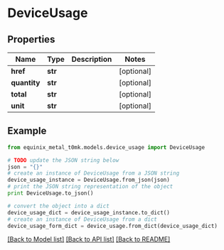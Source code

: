 # DeviceUsage


## Properties
Name | Type | Description | Notes
------------ | ------------- | ------------- | -------------
**href** | **str** |  | [optional] 
**quantity** | **str** |  | [optional] 
**total** | **str** |  | [optional] 
**unit** | **str** |  | [optional] 

## Example

```python
from equinix_metal_t0mk.models.device_usage import DeviceUsage

# TODO update the JSON string below
json = "{}"
# create an instance of DeviceUsage from a JSON string
device_usage_instance = DeviceUsage.from_json(json)
# print the JSON string representation of the object
print DeviceUsage.to_json()

# convert the object into a dict
device_usage_dict = device_usage_instance.to_dict()
# create an instance of DeviceUsage from a dict
device_usage_form_dict = device_usage.from_dict(device_usage_dict)
```
[[Back to Model list]](../README.md#documentation-for-models) [[Back to API list]](../README.md#documentation-for-api-endpoints) [[Back to README]](../README.md)


